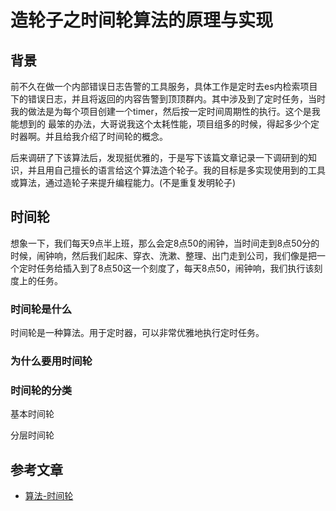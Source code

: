 # 造轮子之时间轮算法的原理与实现

## 背景

前不久在做一个内部错误日志告警的工具服务，具体工作是定时去es内检索项目下的错误日志，并且将返回的内容告警到顶顶群内。其中涉及到了定时任务，当时我的做法是为每个项目创建一个timer，然后按一定时间周期性的执行。这个是我能想到的 最笨的办法，大哥说我这个太耗性能，项目组多的时候，得起多少个定时器啊。并且给我介绍了时间轮的概念。

后来调研了下该算法后，发现挺优雅的，于是写下该篇文章记录一下调研到的知识，并且用自己擅长的语言给这个算法造个轮子。我的目标是多实现使用到的工具或算法，通过造轮子来提升编程能力。(不是重复发明轮子)

## 时间轮

想象一下，我们每天9点半上班，那么会定8点50的闹钟，当时间走到8点50分的时候，闹钟响，然后我们起床、穿衣、洗漱、整理、出门走到公司，我们像是把一个定时任务给插入到了8点50这一个刻度了，每天8点50，闹钟响，我们执行该刻度上的任务。

### 时间轮是什么

时间轮是一种算法。用于定时器，可以非常优雅地执行定时任务。

### 为什么要用时间轮



### 时间轮的分类

基本时间轮

分层时间轮

## 参考文章

- [算法-时间轮]([https://www.veaxen.com/%E7%AE%97%E6%B3%95-%E6%97%B6%E9%97%B4%E8%BD%AE.html](https://www.veaxen.com/算法-时间轮.html))